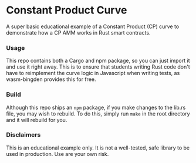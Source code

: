 # Constant Product Curve
A super basic educational example of a Constant Product (CP) curve to demonstrate how a CP AMM works in Rust smart contracts.

### Usage
This repo contains both a Cargo and npm package, so you can just import it and use it right away. This is to ensure that students writing Rust code don't have to reimplement the curve logic in Javascript when writing tests, as wasm-bingden provides this for free.

### Build
Although this repo ships an `npm` package, if you make changes to the lib.rs file, you may wish to rebuild. To do this, simply run `make` in the root directory and it will rebuild for you.

### Disclaimers
This is an educational example only. It is not a well-tested, safe library to be used in production. Use are your own risk.